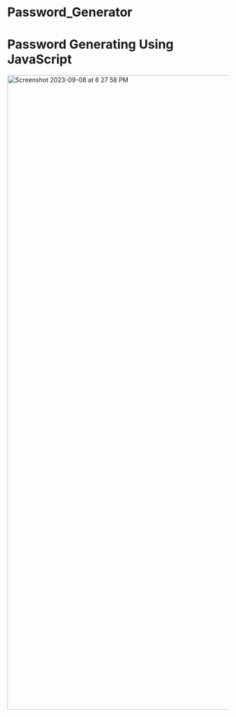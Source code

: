 # Password_Generator
<h1>Password Generating Using JavaScript</h1>

<img width="1440" alt="Screenshot 2023-09-08 at 6 27 58 PM" src="https://github.com/ArunAmballa/Password_Generator/assets/53054775/2330bb97-9910-41d0-8cf4-af93549a005f">

